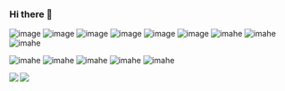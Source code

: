 ### Hi there 👋

![image](https://img.shields.io/badge/HTML5-E34F26?style=for-the-badge&logo=html5&logoColor=white)
![image](https://img.shields.io/badge/JavaScript-323330?style=for-the-badge&logo=javascript&logoColor=F7DF1E)
![image](https://img.shields.io/badge/TypeScript-007ACC?style=for-the-badge&logo=typescript&logoColor=white)
![image](https://img.shields.io/badge/React_Native-20232A?style=for-the-badge&logo=react&logoColor=61DAFB)
![image](https://img.shields.io/badge/Notion-000000?style=for-the-badge&logo=notion&logoColor=white)
![image](https://img.shields.io/badge/Trello-0052CC?style=for-the-badge&logo=trello&logoColor=white)
![imahe](https://img.shields.io/badge/mac%20os-000000?style=for-the-badge&logo=apple&logoColor=white)
![imahe](https://img.shields.io/badge/React-20232A?style=for-the-badge&logo=react&logoColor=61DAFB)
![imahe](https://img.shields.io/badge/React_Query-FF4154?style=for-the-badge&logo=ReactQuery&logoColor=white)

![imahe](https://img.shields.io/badge/Yarn-2C8EBB?style=for-the-badge&logo=yarn&logoColor=white)
![imahe](https://img.shields.io/badge/Vue%20js-35495E?style=for-the-badge&logo=vuedotjs&logoColor=4FC08D)
![imahe](https://img.shields.io/badge/pnpm-yellow?style=for-the-badge&logo=pnpm&logoColor=white)
![imahe](https://img.shields.io/badge/next%20js-000000?style=for-the-badge&logo=nextdotjs&logoColor=white)
![imahe](https://img.shields.io/badge/nuxt%20js-00C58E?style=for-the-badge&logo=nuxtdotjs&logoColor=white)

<a href="https://github.com/KiattisakM/github-readme-stats">
  <img align="left" src="https://github-readme-stats.vercel.app/api?username=mahirocoko&show_icons=true&rank_icon=github" />
</a>
<a href="https://github.com/KiattisakM/convoychat">
  <img align="left" src="https://github-readme-stats.vercel.app/api/top-langs/?username=mahirocoko&layout=compact" />
</a>
